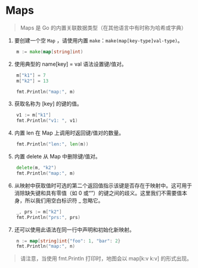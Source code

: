 # Maps
> Maps 是 Go 的内置关联数据类型（在其他语言中有时称为哈希或字典）

1. 要创建一个空 `Map` ，请使用内置 `make`：`make(map[key-type]val-type)`。

```go
    m := make(map[string]int)
```

2. 使用典型的 name[key] = val 语法设置键/值对。
```go
    m["k1"] = 7
    m["k2"] = 13

    fmt.Println("map:", m)
```

3. 获取名称为 [key] 的键的值。
```go
    v1 := m["k1"]
    fmt.Println("v1: ", v1)
```

4. 内置 len 在 Map 上调用时返回键/值对的数量。
```go
    fmt.Println("len:", len(m))
```

5. 内置 delete 从 Map 中删除键/值对。
```go
    delete(m, "k2")
    fmt.Println("map:", m)
```

6. 从映射中获取值时可选的第二个返回值指示该键是否存在于映射中。这可用于消除缺失键和具有零值（如 0 或“”）的键之间的歧义。这里我们不需要值本身，所以我们用空白标识符 _ 忽略它。
```go
    _, prs := m["k2"]
    fmt.Println("prs:", prs)
```

7. 还可以使用此语法在同一行中声明和初始化新映射。
```go
    n := map[string]int{"foo": 1, "bar": 2}
    fmt.Println("map:", n)
```

> 请注意，当使用 fmt.Println 打印时，地图会以 map[k:v k:v] 的形式出现。